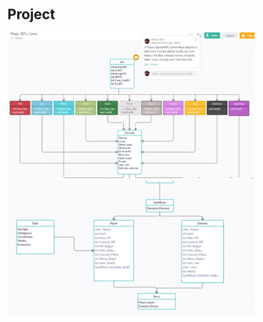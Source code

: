 # Project
![alt text](https://github.com/WaleedButt2/Project/blob/main/First_half.PNG?raw=true)
![alt text](https://github.com/WaleedButt2/Project/blob/main/image.png?raw=true)
